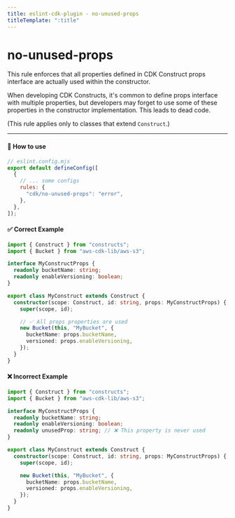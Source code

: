 ```yaml
---
title: eslint-cdk-plugin - no-unused-props
titleTemplate: ":title"
---
```


<script setup>
import NotRecommendedItem from '../components/NotRecommendedItem.vue'
import NextRecommendedItem from '../components/NextRecommendedItem.vue'
</script>

# no-unused-props

<NotRecommendedItem />
<NextRecommendedItem version="v4.0.0" />

This rule enforces that all properties defined in CDK Construct props interface are actually used within the constructor.

When developing CDK Constructs, it's common to define props interface with multiple properties, but developers may forget to use some of these properties in the constructor implementation. This leads to dead code.

(This rule applies only to classes that extend `Construct`.)

---

#### 🔧 How to use

```js
// eslint.config.mjs
export default defineConfig([
  {
    // ... some configs
    rules: {
      "cdk/no-unused-props": "error",
    },
  },
]);
```

#### ✅ Correct Example

```ts
import { Construct } from "constructs";
import { Bucket } from "aws-cdk-lib/aws-s3";

interface MyConstructProps {
  readonly bucketName: string;
  readonly enableVersioning: boolean;
}

export class MyConstruct extends Construct {
  constructor(scope: Construct, id: string, props: MyConstructProps) {
    super(scope, id);

    // ✅ All props properties are used
    new Bucket(this, "MyBucket", {
      bucketName: props.bucketName,
      versioned: props.enableVersioning,
    });
  }
}
```

#### ❌ Incorrect Example

```ts
import { Construct } from "constructs";
import { Bucket } from "aws-cdk-lib/aws-s3";

interface MyConstructProps {
  readonly bucketName: string;
  readonly enableVersioning: boolean;
  readonly unusedProp: string; // ❌ This property is never used
}

export class MyConstruct extends Construct {
  constructor(scope: Construct, id: string, props: MyConstructProps) {
    super(scope, id);

    new Bucket(this, "MyBucket", {
      bucketName: props.bucketName,
      versioned: props.enableVersioning,
    });
  }
}
```
